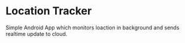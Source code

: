 # **Location Tracker**
Simple Android App which monitors loaction in background and sends realtime update to cloud.
